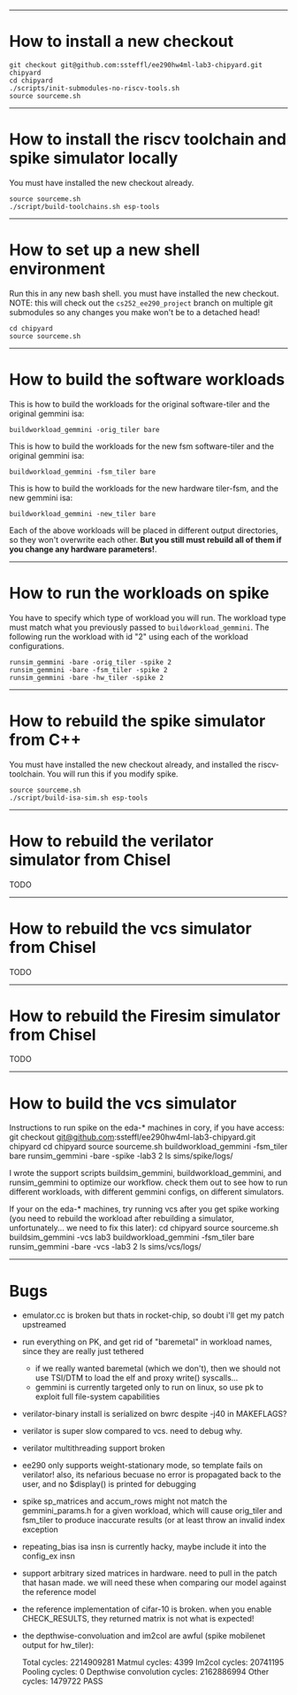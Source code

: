 -----------------------------------------------------------------------------
How to install a new checkout
=============================================================================

    git checkout git@github.com:ssteffl/ee290hw4ml-lab3-chipyard.git chipyard
    cd chipyard
    ./scripts/init-submodules-no-riscv-tools.sh
    source sourceme.sh

-----------------------------------------------------------------------------
How to install the riscv toolchain and spike simulator locally
=============================================================================
You must have installed the new checkout already.

    source sourceme.sh
    ./script/build-toolchains.sh esp-tools

-----------------------------------------------------------------------------
How to set up a new shell environment
=============================================================================
Run this in any new bash shell. you must have installed the new checkout.
NOTE: this will check out the `cs252_ee290_project` branch on multiple
git submodules so any changes you make won't be to a detached head!

    cd chipyard
    source sourceme.sh

-----------------------------------------------------------------------------
How to build the software workloads
=============================================================================
This is how to build the workloads for the original software-tiler and the
original gemmini isa:

    buildworkload_gemmini -orig_tiler bare

This is how to build the workloads for the new fsm software-tiler and the
original gemmini isa:

    buildworkload_gemmini -fsm_tiler bare

This is how to build the workloads for the new hardware tiler-fsm, and the
new gemmini isa:

    buildworkload_gemmini -new_tiler bare

Each of the above workloads will be placed in different output directories, so
they won't overwrite each other. __But you still must rebuild all of them if you
change any hardware parameters!__.

-----------------------------------------------------------------------------
How to run the workloads on spike
=============================================================================
You have to specify which type of workload you will run. The workload type
must match what you previously passed to `buildworkload_gemmini`. The following
run the workload with id "2" using each of the workload configurations.

    runsim_gemmini -bare -orig_tiler -spike 2
    runsim_gemmini -bare -fsm_tiler -spike 2
    runsim_gemmini -bare -hw_tiler -spike 2

-----------------------------------------------------------------------------
How to rebuild the spike simulator from C++
=============================================================================
You must have installed the new checkout already, and installed the 
riscv-toolchain. You will run this if you modify spike.

    source sourceme.sh
    ./script/build-isa-sim.sh esp-tools

-----------------------------------------------------------------------------
How to rebuild the verilator simulator from Chisel
=============================================================================
TODO

-----------------------------------------------------------------------------
How to rebuild the vcs simulator from Chisel
=============================================================================
TODO

-----------------------------------------------------------------------------
How to rebuild the Firesim simulator from Chisel
=============================================================================
TODO

-----------------------------------------------------------------------------
How to build the vcs simulator
=============================================================================
Instructions to run spike on the eda-* machines in cory, if you have access:
git checkout git@github.com:ssteffl/ee290hw4ml-lab3-chipyard.git chipyard
cd chipyard
source sourceme.sh
buildworkload_gemmini -fsm_tiler bare
runsim_gemmini -bare -spike -lab3 2
ls sims/spike/logs/

I wrote the support scripts buildsim_gemmini, buildworkload_gemmini, and runsim_gemmini to optimize our workflow. check them out to see how to run different workloads, with different gemmini configs, on different simulators. 

If your on the eda-* machines, try running vcs after you get spike working (you need to rebuild the workload after rebuilding a simulator, unfortunately... we need to fix this later):
cd chipyard
source sourceme.sh
buildsim_gemmini -vcs lab3
buildworkload_gemmini -fsm_tiler bare
runsim_gemmini -bare -vcs -lab3 2
ls sims/vcs/logs/

-----------------------------------------------------------------------------
Bugs
=============================================================================
- emulator.cc is broken but thats in rocket-chip, so doubt i'll get my 
  patch upstreamed

- run everything on PK, and get rid of "baremetal" in workload names, since
  they are really just tethered
  - if we really wanted baremetal (which we don't), then we should not use 
    TSI/DTM to load the elf and proxy write() syscalls...
  - gemmini is currently targeted only to run on linux, so use pk to exploit
    full file-system capabilities

- verilator-binary install is serialized on bwrc despite -j40 in MAKEFLAGS?

- verilator is super slow compared to vcs. need to debug why.

- verilator multithreading support broken

- ee290 only supports weight-stationary mode, so template fails on verilator!
  also, its nefarious becuase no error is propagated back to the user, and 
  no $display() is printed for debugging

- spike sp_matrices and accum_rows might not match the gemmini_params.h
  for a given workload, which will cause orig_tiler and fsm_tiler to produce
  inaccurate results (or at least throw an invalid index exception

- repeating_bias isa insn is currently hacky, 
  maybe include it into the config_ex insn

- support arbitrary sized matrices in hardware. need to pull in the patch that
  hasan made. we will need these when comparing our model against the reference
  model

- the reference implementation of cifar-10 is broken. when you enable 
  CHECK_RESULTS, they returned matrix is not what is expected!

- the depthwise-convoluation and im2col are awful (spike mobilenet output for hw_tiler):

    Total cycles: 2214909281
    Matmul cycles: 4399
    Im2col cycles: 20741195
    Pooling cycles: 0
    Depthwise convolution cycles: 2162886994
    Other cycles: 1479722
    PASS

